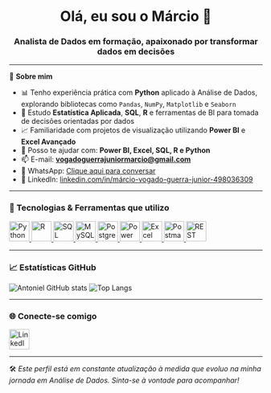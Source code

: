 <h1 align="center">Olá, eu sou o Márcio 👋</h1>
<h3 align="center">Analista de Dados em formação, apaixonado por transformar dados em decisões</h3>

---

🎯 **Sobre mim**

- 📊 Tenho experiência prática com **Python** aplicado à Análise de Dados, explorando bibliotecas como `Pandas`, `NumPy`, `Matplotlib` e `Seaborn`  
- 🧠 Estudo **Estatística Aplicada**, **SQL**, **R** e ferramentas de BI para tomada de decisões orientadas por dados  
- 📈 Familiaridade com projetos de visualização utilizando **Power BI** e **Excel Avançado**  
- 💬 Posso te ajudar com: **Power BI, Excel, SQL, R e Python**  
- 📫 E-mail: **vogadoguerrajuniormarcio@gmail.com**  
- 📱 WhatsApp: [Clique aqui para conversar](https://wa.me/558999449630)  
- 🔗  LinkedIn: [linkedin.com/in/márcio-vogado-guerra-junior-498036309](https://www.linkedin.com/in/m%C3%A1rcio-vogado-guerra-junior-498036309/)

---

### 🚀 Tecnologias & Ferramentas que utilizo

<p align="left">
  <a href="https://www.python.org/" target="_blank">
    <img src="https://cdn.jsdelivr.net/gh/devicons/devicon/icons/python/python-original.svg" width="40" height="40" alt="Python"/>
  </a>
  <a href="https://www.r-project.org/" target="_blank">
    <img src="https://www.r-project.org/logo/Rlogo.png" width="40" height="40" alt="R"/>
  </a>
  <a href="https://www.microsoft.com/en-us/sql-server" target="_blank">
    <img src="https://www.svgrepo.com/show/303229/microsoft-sql-server-logo.svg" width="40" height="40" alt="SQL Server"/>
  </a>
  <a href="https://www.mysql.com/" target="_blank">
    <img src="https://cdn.jsdelivr.net/gh/devicons/devicon/icons/mysql/mysql-original-wordmark.svg" width="40" height="40" alt="MySQL"/>
  </a>
  <a href="https://www.postgresql.org/" target="_blank">
    <img src="https://cdn.jsdelivr.net/gh/devicons/devicon/icons/postgresql/postgresql-original-wordmark.svg" width="40" height="40" alt="PostgreSQL"/>
  </a>
  <a href="https://powerbi.microsoft.com/" target="_blank">
    <img src="https://upload.wikimedia.org/wikipedia/commons/c/cf/New_Power_BI_Logo.svg" width="40" height="40" alt="Power BI"/>
  </a>
  <a href="https://www.microsoft.com/pt-br/microsoft-365/excel" target="_blank">
    <img src="https://cdn-icons-png.flaticon.com/512/732/732220.png" width="40" height="40" alt="Excel"/>
  </a>
  <a href="https://www.postman.com/" target="_blank">
    <img src="https://www.vectorlogo.zone/logos/getpostman/getpostman-icon.svg" width="40" height="40" alt="Postman"/>
  </a>
  <a href="https://restfulapi.net/" target="_blank">
    <img src="https://cdn-icons-png.flaticon.com/512/1006/1006550.png" width="40" height="40" alt="REST API"/>
  </a>
</p>

---

### 📈 Estatísticas GitHub

![Antoniel GitHub stats](https://github-readme-stats.vercel.app/api?username=marcio-DataAnalyst&show_icons=true&theme=dark) 
![Top Langs](https://github-readme-stats.vercel.app/api/top-langs/?username=marcio-DataAnalyst&layout=compact)


---

### 🌐 Conecte-se comigo

<p align="left">
  <a href="https://www.linkedin.com/in/m%C3%A1rcio-vogado-guerra-junior-498036309/" target="_blank">
    <img src="https://cdn.jsdelivr.net/gh/devicons/devicon/icons/linkedin/linkedin-original.svg" width="40" height="40" alt="LinkedIn" />
  </a>
</p>

---

🛠️ *Este perfil está em constante atualização à medida que evoluo na minha jornada em Análise de Dados. Sinta-se à vontade para acompanhar!*
